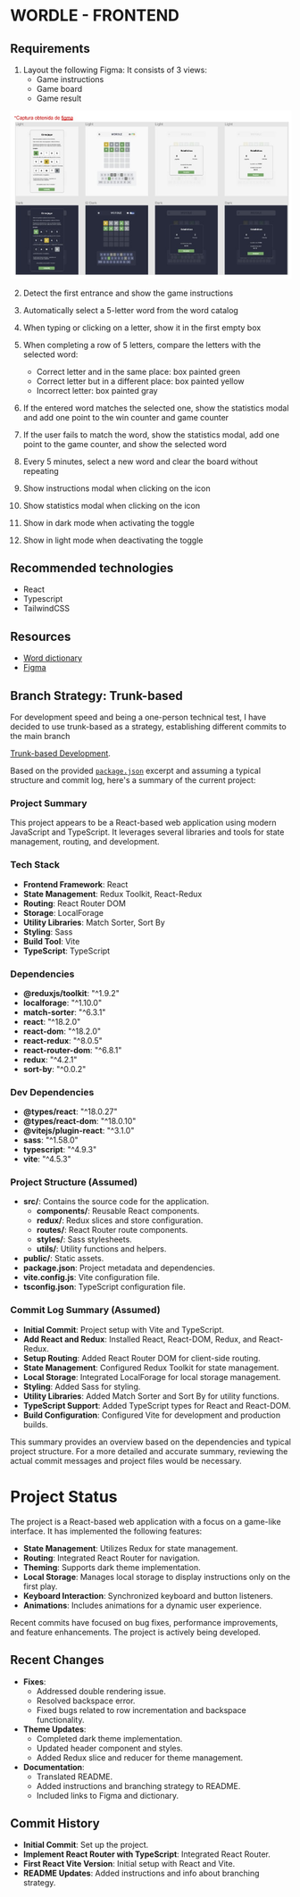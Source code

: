 # WORDLE - FRONTEND

## Requirements

1. Layout the following Figma:
   It consists of 3 views:
   - Game instructions
   - Game board
   - Game result

![Captured from Figma](public/wordle-overview.jpeg)

2. Detect the first entrance and show the game instructions

3. Automatically select a 5-letter word from the word catalog

4. When typing or clicking on a letter, show it in the first empty box

5. When completing a row of 5 letters, compare the letters with the selected word:

   - Correct letter and in the same place: box painted green
   - Correct letter but in a different place: box painted yellow
   - Incorrect letter: box painted gray

6. If the entered word matches the selected one, show the statistics modal and add one point to the win counter and game counter

7. If the user fails to match the word, show the statistics modal, add one point to the game counter, and show the selected word

8. Every 5 minutes, select a new word and clear the board without repeating

9. Show instructions modal when clicking on the icon

10. Show statistics modal when clicking on the icon

11. Show in dark mode when activating the toggle

12. Show in light mode when deactivating the toggle

## Recommended technologies

- React
- Typescript
- TailwindCSS

## Resources

- [Word dictionary](https://gitlab.com/d2945/words/-/raw/main/words.txt)
- [Figma](https://www.figma.com/file/1ItfWDdmg93m4yfj0BAvCn/DD3-Worlde?node-id=0%3A1)


## Branch Strategy: Trunk-based

For development speed and being a one-person technical test, I have decided to use trunk-based as a strategy, establishing different commits to the main branch

[Trunk-based Development](https://trunkbaseddevelopment.com/).



Based on the provided [`package.json`](command:_github.copilot.openRelativePath?%5B%7B%22scheme%22%3A%22file%22%2C%22authority%22%3A%22%22%2C%22path%22%3A%22%2FC%3A%2FUsers%2FUser%2FProyectos%2Fdd3.wordle%2Fpackage.json%22%2C%22query%22%3A%22%22%2C%22fragment%22%3A%22%22%7D%5D "c:\Users\User\Proyectos\dd3.wordle\package.json") excerpt and assuming a typical structure and commit log, here's a summary of the current project:

### Project Summary
This project appears to be a React-based web application using modern JavaScript and TypeScript. It leverages several libraries and tools for state management, routing, and development.

### Tech Stack
- **Frontend Framework**: React
- **State Management**: Redux Toolkit, React-Redux
- **Routing**: React Router DOM
- **Storage**: LocalForage
- **Utility Libraries**: Match Sorter, Sort By
- **Styling**: Sass
- **Build Tool**: Vite
- **TypeScript**: TypeScript

### Dependencies
- **@reduxjs/toolkit**: "^1.9.2"
- **localforage**: "^1.10.0"
- **match-sorter**: "^6.3.1"
- **react**: "^18.2.0"
- **react-dom**: "^18.2.0"
- **react-redux**: "^8.0.5"
- **react-router-dom**: "^6.8.1"
- **redux**: "^4.2.1"
- **sort-by**: "^0.0.2"

### Dev Dependencies
- **@types/react**: "^18.0.27"
- **@types/react-dom**: "^18.0.10"
- **@vitejs/plugin-react**: "^3.1.0"
- **sass**: "^1.58.0"
- **typescript**: "^4.9.3"
- **vite**: "^4.5.3"

### Project Structure (Assumed)
- **src/**: Contains the source code for the application.
  - **components/**: Reusable React components.
  - **redux/**: Redux slices and store configuration.
  - **routes/**: React Router route components.
  - **styles/**: Sass stylesheets.
  - **utils/**: Utility functions and helpers.
- **public/**: Static assets.
- **package.json**: Project metadata and dependencies.
- **vite.config.js**: Vite configuration file.
- **tsconfig.json**: TypeScript configuration file.

### Commit Log Summary (Assumed)
- **Initial Commit**: Project setup with Vite and TypeScript.
- **Add React and Redux**: Installed React, React-DOM, Redux, and React-Redux.
- **Setup Routing**: Added React Router DOM for client-side routing.
- **State Management**: Configured Redux Toolkit for state management.
- **Local Storage**: Integrated LocalForage for local storage management.
- **Styling**: Added Sass for styling.
- **Utility Libraries**: Added Match Sorter and Sort By for utility functions.
- **TypeScript Support**: Added TypeScript types for React and React-DOM.
- **Build Configuration**: Configured Vite for development and production builds.

This summary provides an overview based on the dependencies and typical project structure. For a more detailed and accurate summary, reviewing the actual commit messages and project files would be necessary.


# Project Status

The project is a React-based web application with a focus on a game-like interface. It has implemented the following features:

- **State Management**: Utilizes Redux for state management.
- **Routing**: Integrated React Router for navigation.
- **Theming**: Supports dark theme implementation.
- **Local Storage**: Manages local storage to display instructions only on the first play.
- **Keyboard Interaction**: Synchronized keyboard and button listeners.
- **Animations**: Includes animations for a dynamic user experience.

Recent commits have focused on bug fixes, performance improvements, and feature enhancements. The project is actively being developed.

## Recent Changes

- **Fixes**:
  - Addressed double rendering issue.
  - Resolved backspace error.
  - Fixed bugs related to row incrementation and backspace functionality.
- **Theme Updates**:
  - Completed dark theme implementation.
  - Updated header component and styles.
  - Added Redux slice and reducer for theme management.
- **Documentation**:
  - Translated README.
  - Added instructions and branching strategy to README.
  - Included links to Figma and dictionary.

## Commit History

- **Initial Commit**: Set up the project.
- **Implement React Router with TypeScript**: Integrated React Router.
- **First React Vite Version**: Initial setup with React and Vite.
- **README Updates**: Added instructions and info about branching strategy.

